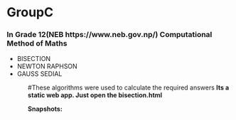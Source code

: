 # GroupC
<h3>In Grade 12(NEB https://www.neb.gov.np/) Computational Method of Maths</h3>
<ul>
  <li>BISECTION</li>
  <li>NEWTON RAPHSON</li>
  <li>GAUSS SEDIAL</li>
<ul>

#These algorithms were used to calculate the required answers
<b>Its a static web app. Just open the bisection.html<b/>
<p>Snapshots:</p>
  

